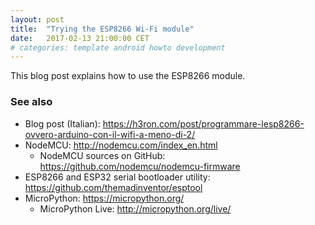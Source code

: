 ```yaml
---
layout: post
title:  "Trying the ESP8266 Wi-Fi module"
date:   2017-02-13 21:00:00 CET
# categories: template android howto development
---
```

<!-- markdown-link-check-disable -->

This blog post explains how to use the ESP8266 module.

### See also

* Blog post (Italian): <https://h3ron.com/post/programmare-lesp8266-ovvero-arduino-con-il-wifi-a-meno-di-2/>
* NodeMCU: <http://nodemcu.com/index_en.html>
  * NodeMCU sources on GitHub: <https://github.com/nodemcu/nodemcu-firmware>
* ESP8266 and ESP32 serial bootloader utility: <https://github.com/themadinventor/esptool>
* MicroPython: <https://micropython.org/>
  - MicroPython Live: <http://micropython.org/live/>

<!-- markdown-link-check-enable -->
<!-- EOF -->
